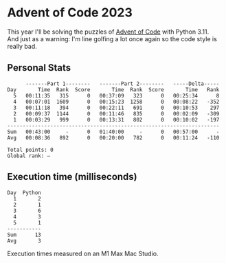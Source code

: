 # Advent of Code 2023

This year I'll be solving the puzzles of [Advent of Code](https://adventofcode.com/2023) with Python 3.11.  
And just as a warning: I'm line golfing a lot once again so the code style is really bad.  

## Personal Stats
```
      -------Part 1--------   -------Part 2--------   -----Delta-----
Day       Time  Rank  Score       Time  Rank  Score       Time   Rank
  5   00:11:35   315      0   00:37:09   323      0   00:25:34      8
  4   00:07:01  1609      0   00:15:23  1258      0   00:08:22   -352
  3   00:11:18   394      0   00:22:11   691      0   00:10:53    297
  2   00:09:37  1144      0   00:11:46   835      0   00:02:09   -309
  1   00:03:29   999      0   00:13:31   802      0   00:10:02   -197
---------------------------------------------------------------------
Sum   00:43:00     -      0   01:40:00     -      0   00:57:00      -
Avg   00:08:36   892      0   00:20:00   782      0   00:11:24   -110

Total points: 0
Global rank: –
```

## Execution time (milliseconds)
```
Day  Python
  1       2
  2       1
  3       6
  4       3
  5       1
-----------
Sum      13
Avg       3
```

Execution times measured on an M1 Max Mac Studio.
